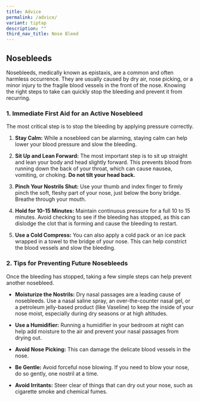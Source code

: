 ```yaml
---
title: Advice
permalink: /advice/
variant: tiptap
description: ""
third_nav_title: Nose Bleed
---
```

<h2>Nosebleeds</h2>
<p>Nosebleeds, medically known as epistaxis, are a common and often harmless
occurrence. They are usually caused by dry air, nose picking, or a minor
injury to the fragile blood vessels in the front of the nose. Knowing the
right steps to take can quickly stop the bleeding and prevent it from recurring.</p>
<p></p>
<h3>1. Immediate First Aid for an Active Nosebleed</h3>
<p></p>
<p>The most critical step is to stop the bleeding by applying pressure correctly.</p>
<ol>
<li>
<p><strong>Stay Calm:</strong> While a nosebleed can be alarming, staying
calm can help lower your blood pressure and slow the bleeding.</p>
</li>
<li>
<p><strong>Sit Up and Lean Forward:</strong> The most important step is to
sit up straight and lean your body and head slightly forward. This prevents
blood from running down the back of your throat, which can cause nausea,
vomiting, or choking. <strong>Do not tilt your head back.</strong>
</p>
</li>
<li>
<p><strong>Pinch Your Nostrils Shut:</strong> Use your thumb and index finger
to firmly pinch the soft, fleshy part of your nose, just below the bony
bridge. Breathe through your mouth.</p>
</li>
<li>
<p><strong>Hold for 10-15 Minutes:</strong> Maintain continuous pressure for
a full 10 to 15 minutes. Avoid checking to see if the bleeding has stopped,
as this can dislodge the clot that is forming and cause the bleeding to
restart.</p>
</li>
<li>
<p><strong>Use a Cold Compress:</strong> You can also apply a cold pack or
an ice pack wrapped in a towel to the bridge of your nose. This can help
constrict the blood vessels and slow the bleeding.</p>
<p></p>
</li>
</ol>
<p></p>
<h3>2. Tips for Preventing Future Nosebleeds</h3>
<p></p>
<p>Once the bleeding has stopped, taking a few simple steps can help prevent
another nosebleed.</p>
<ul>
<li>
<p><strong>Moisturize the Nostrils:</strong> Dry nasal passages are a leading
cause of nosebleeds. Use a nasal saline spray, an over-the-counter nasal
gel, or a petroleum jelly-based product (like Vaseline) to keep the inside
of your nose moist, especially during dry seasons or at high altitudes.</p>
</li>
<li>
<p><strong>Use a Humidifier:</strong> Running a humidifier in your bedroom
at night can help add moisture to the air and prevent your nasal passages
from drying out.</p>
</li>
<li>
<p><strong>Avoid Nose Picking:</strong> This can damage the delicate blood
vessels in the nose.</p>
</li>
<li>
<p><strong>Be Gentle:</strong> Avoid forceful nose blowing. If you need to
blow your nose, do so gently, one nostril at a time.</p>
</li>
<li>
<p><strong>Avoid Irritants:</strong> Steer clear of things that can dry out
your nose, such as cigarette smoke and chemical fumes.</p>
</li>
</ul>
<p></p>
